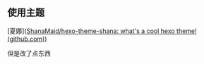 ## 使用主题

[夏娜]([ShanaMaid/hexo-theme-shana: what's a cool hexo theme! (github.com)](https://github.com/ShanaMaid/hexo-theme-shana/))

但是改了点东西

